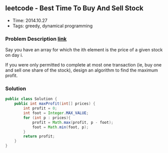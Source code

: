 ## leetcode - Best Time To Buy And Sell Stock
- Time: 2014.10.27
- Tags: greedy, dynamical programming

### Problem Description [link][1]
Say you have an array for which the ith element is the price of a given stock on day i.

If you were only permitted to complete at most one transaction (ie, buy one and sell one share of the stock), design an algorithm to find the maximum profit.

### Solution
```java
public class Solution {
    public int maxProfit(int[] prices) {
        int profit = 0;
        int foot = Integer.MAX_VALUE;
        for (int p : prices){
            profit = Math.max(profit, p - foot);
            foot = Math.min(foot, p);
        }
        return profit;
    }
}
```

[1]: https://oj.leetcode.com/problems/best-time-to-buy-and-sell-stock/ "best-time-to-buy-and-sell-stock"

